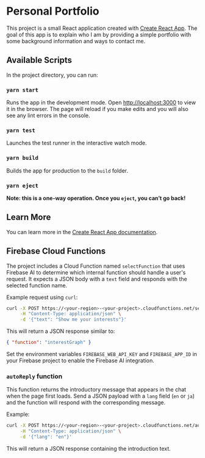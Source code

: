 # Personal Portfolio

This project is a small React application created with [Create React App](https://github.com/facebook/create-react-app).
The goal of this app is to explain who I am by providing a simple portfolio with some background information and ways to contact me.

## Available Scripts

In the project directory, you can run:

### `yarn start`

Runs the app in the development mode. Open [http://localhost:3000](http://localhost:3000) to view it in the browser.
The page will reload if you make edits and you will also see any lint errors in the console.

### `yarn test`

Launches the test runner in the interactive watch mode.

### `yarn build`

Builds the app for production to the `build` folder.

### `yarn eject`

**Note: this is a one-way operation. Once you `eject`, you can’t go back!**

## Learn More

You can learn more in the [Create React App documentation](https://facebook.github.io/create-react-app/docs/getting-started).

## Firebase Cloud Functions

The project includes a Cloud Function named `selectFunction` that uses Firebase AI to determine which internal function should handle a user's request. It expects a JSON body with a `text` field and responds with the selected function name.

Example request using `curl`:

```bash
curl -X POST https://<your-region>-<your-project>.cloudfunctions.net/selectFunction \
     -H "Content-Type: application/json" \
     -d '{"text": "Show me your interests"}'
```

This will return a JSON response similar to:

```json
{ "function": "interestGraph" }
```

Set the environment variables `FIREBASE_WEB_API_KEY` and `FIREBASE_APP_ID` in your Firebase project to enable the Firebase AI integration.

### `autoReply` function

This function returns the introductory message that appears in the chat when the
page first loads. Send a JSON payload with a `lang` field (`en` or `ja`) and the
function will respond with the corresponding message.

Example:

```bash
curl -X POST https://<your-region>-<your-project>.cloudfunctions.net/autoReply \
     -H "Content-Type: application/json" \
     -d '{"lang": "en"}'
```

This will return a JSON response containing the introduction text.
